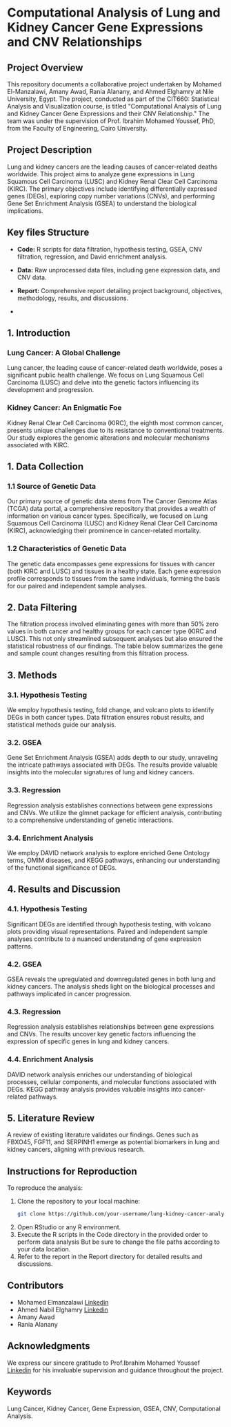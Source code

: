 # Computational Analysis of Lung and Kidney Cancer Gene Expressions and CNV Relationships

## Project Overview

This repository documents a collaborative project undertaken by Mohamed El-Manzalawi, Amany Awad, Rania Alanany, and Ahmed Elghamry at Nile University, Egypt. The project, conducted as part of the CIT660: Statistical Analysis and Visualization course, is titled "Computational Analysis of Lung and Kidney Cancer Gene Expressions and their CNV Relationship." The team was under the supervision of Prof. Ibrahim Mohamed Youssef, PhD, from the Faculty of Engineering, Cairo University.

## Project Description

Lung and kidney cancers are the leading causes of cancer-related deaths worldwide. This project aims to analyze gene expressions in Lung Squamous Cell Carcinoma (LUSC) and Kidney Renal Clear Cell Carcinoma (KIRC). The primary objectives include identifying differentially expressed genes (DEGs), exploring copy number variations (CNVs), and performing Gene Set Enrichment Analysis (GSEA) to understand the biological implications.

## Key files Structure

- **Code:** R scripts for data filtration, hypothesis testing, GSEA, CNV filtration, regression, and David enrichment analysis.
  
- **Data:** Raw unprocessed data files, including gene expression data, and CNV data.

- **Report:** Comprehensive report detailing project background, objectives, methodology, results, and discussions.
- 
## 1. Introduction

### Lung Cancer: A Global Challenge
Lung cancer, the leading cause of cancer-related death worldwide, poses a significant public health challenge. We focus on Lung Squamous Cell Carcinoma (LUSC) and delve into the genetic factors influencing its development and progression.

### Kidney Cancer: An Enigmatic Foe
Kidney Renal Clear Cell Carcinoma (KIRC), the eighth most common cancer, presents unique challenges due to its resistance to conventional treatments. Our study explores the genomic alterations and molecular mechanisms associated with KIRC.

## 1. Data Collection

### 1.1 Source of Genetic Data

Our primary source of genetic data stems from The Cancer Genome Atlas (TCGA) data portal, a comprehensive repository that provides a wealth of information on various cancer types. Specifically, we focused on Lung Squamous Cell Carcinoma (LUSC) and Kidney Renal Clear Cell Carcinoma (KIRC), acknowledging their prominence in cancer-related mortality.

### 1.2 Characteristics of Genetic Data

The genetic data encompasses gene expressions for tissues with cancer (both KIRC and LUSC) and tissues in a healthy state. Each gene expression profile corresponds to tissues from the same individuals, forming the basis for our paired and independent sample analyses.

## 2. Data Filtering
The filtration process involved eliminating genes with more than 50% zero values in both cancer and healthy groups for each cancer type (KIRC and LUSC). This not only streamlined subsequent analyses but also ensured the statistical robustness of our findings. The table below summarizes the gene and sample count changes resulting from this filtration process.

## 3. Methods

### 3.1. Hypothesis Testing
We employ hypothesis testing, fold change, and volcano plots to identify DEGs in both cancer types. Data filtration ensures robust results, and statistical methods guide our analysis.

### 3.2. GSEA
Gene Set Enrichment Analysis (GSEA) adds depth to our study, unraveling the intricate pathways associated with DEGs. The results provide valuable insights into the molecular signatures of lung and kidney cancers.

### 3.3. Regression
Regression analysis establishes connections between gene expressions and CNVs. We utilize the glmnet package for efficient analysis, contributing to a comprehensive understanding of genetic interactions.

### 3.4. Enrichment Analysis
We employ DAVID network analysis to explore enriched Gene Ontology terms, OMIM diseases, and KEGG pathways, enhancing our understanding of the functional significance of DEGs.

## 4. Results and Discussion

### 4.1. Hypothesis Testing
Significant DEGs are identified through hypothesis testing, with volcano plots providing visual representations. Paired and independent sample analyses contribute to a nuanced understanding of gene expression patterns.

### 4.2. GSEA
GSEA reveals the upregulated and downregulated genes in both lung and kidney cancers. The analysis sheds light on the biological processes and pathways implicated in cancer progression.

### 4.3. Regression
Regression analysis establishes relationships between gene expressions and CNVs. The results uncover key genetic factors influencing the expression of specific genes in lung and kidney cancers.

### 4.4. Enrichment Analysis
DAVID network analysis enriches our understanding of biological processes, cellular components, and molecular functions associated with DEGs. KEGG pathway analysis provides valuable insights into cancer-related pathways.

## 5. Literature Review

A review of existing literature validates our findings. Genes such as FBXO45, FGF11, and SERPINH1 emerge as potential biomarkers in lung and kidney cancers, aligning with previous research.

## Instructions for Reproduction

To reproduce the analysis:
1. Clone the repository to your local machine:
   ```bash
   git clone https://github.com/your-username/lung-kidney-cancer-analysis.git
2. Open RStudio or any R environment.
3. Execute the R scripts in the Code directory in the provided order to perform data analysis But be sure to change the file paths according to your data location.
4. Refer to the report in the Report directory for detailed results and discussions.

## Contributors

- Mohamed Elmanzalawi [Linkedin](https://www.linkedin.com/in/mohamed-elmanzalawi/)
- Ahmed Nabil Elghamry [Linkedin](https://www.linkedin.com/in/ahmed-elghamry-7b22829a/)
- Amany Awad
- Rania Alanany

## Acknowledgments
We express our sincere gratitude to Prof.Ibrahim Mohamed Youssef [Linkedin](https://https://www.linkedin.com/in/ibrahim-youssef-65262a145/) for his invaluable supervision and guidance throughout the project.

## Keywords
Lung Cancer, Kidney Cancer, Gene Expression, GSEA, CNV, Computational Analysis.


